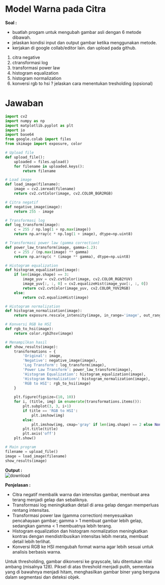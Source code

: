 # Model Warna pada Citra

**Soal :**<br>
- buatlah progam untuk mengubah gambar asli dengan 6 metode dibawah.
- jelaskan kondisi input dan output gambar ketika menggunakan metode.
- kerjakan di google collab/editor lain. dan upload pada github.  

1. citra negative
2. ctransformasi log
3. transformasi power law
4. histogram equalization
5. histogram normalization
6. konversi rgb to hsi ? jelaskan cara menentukan tresholding (opsional)

 # Jawaban

```python
import cv2
import numpy as np
import matplotlib.pyplot as plt
import io
import base64
from google.colab import files
from skimage import exposure, color

# Upload file
def upload_file():
    uploaded = files.upload()
    for filename in uploaded.keys():
        return filename

# Load image
def load_image(filename):
    image = cv2.imread(filename)
    return cv2.cvtColor(image, cv2.COLOR_BGR2RGB)

# Citra negatif
def negative_image(image):
    return 255 - image

# Transformasi log
def log_transform(image):
    c = 255 / np.log(1 + np.max(image))
    return np.array(c * np.log(1 + image), dtype=np.uint8)

# Transformasi power law (gamma correction)
def power_law_transform(image, gamma=1.2):
    c = 255 / (np.max(image) ** gamma)
    return np.array(c * (image ** gamma), dtype=np.uint8)

# Histogram equalization
def histogram_equalization(image):
    if len(image.shape) == 3:
        image_yuv = cv2.cvtColor(image, cv2.COLOR_RGB2YUV)
        image_yuv[:, :, 0] = cv2.equalizeHist(image_yuv[:, :, 0])
        return cv2.cvtColor(image_yuv, cv2.COLOR_YUV2RGB)
    else:
        return cv2.equalizeHist(image)

# Histogram normalization
def histogram_normalization(image):
    return exposure.rescale_intensity(image, in_range='image', out_range=(0, 255)).astype(np.uint8)

# Konversi RGB ke HSI
def rgb_to_hsi(image):
    return color.rgb2hsv(image)

# Menampilkan hasil
def show_results(image):
    transformations = {
        'Original': image,
        'Negative': negative_image(image),
        'Log Transform': log_transform(image),
        'Power Law Transform': power_law_transform(image),
        'Histogram Equalization': histogram_equalization(image),
        'Histogram Normalization': histogram_normalization(image),
        'RGB to HSI': rgb_to_hsi(image)
    }
    
    plt.figure(figsize=(10, 10))
    for i, (title, img) in enumerate(transformations.items()):
        plt.subplot(3, 3, i+1)
        if title == 'RGB to HSI':
            plt.imshow(img)
        else:
            plt.imshow(img, cmap='gray' if len(img.shape) == 2 else None)
        plt.title(title)
        plt.axis('off')
    plt.show()

# Main program
filename = upload_file()
image = load_image(filename)
show_results(image)

```
**Output :** <br>
![download](https://github.com/user-attachments/assets/7e97126d-86fe-4037-a2c1-ac98ffeb778b)

**Penjelasan :** <br>
- Citra negatif membalik warna dan intensitas gambar, membuat area terang menjadi gelap dan sebaliknya. 
- Transformasi log meningkatkan detail di area gelap dengan memperluas rentang intensitas. 
- Transformasi power law (gamma correction) menyesuaikan pencahayaan gambar; gamma > 1 membuat gambar lebih gelap, sedangkan gamma < 1 membuatnya lebih terang.
- Histogram equalization dan histogram normalization meningkatkan kontras dengan mendistribusikan intensitas lebih merata, membuat detail lebih terlihat.
- Konversi RGB ke HSI mengubah format warna agar lebih sesuai untuk analisis berbasis warna.
  
Untuk thresholding, gambar dikonversi ke grayscale, lalu ditentukan nilai ambang (misalnya 128). Piksel di atas threshold menjadi putih, sementara yang di bawahnya menjadi hitam, menghasilkan gambar biner yang berguna dalam segmentasi dan deteksi objek.

